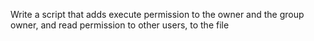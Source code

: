 Write a script that adds execute permission to the owner and the group owner, and read permission to other users, to the file 
